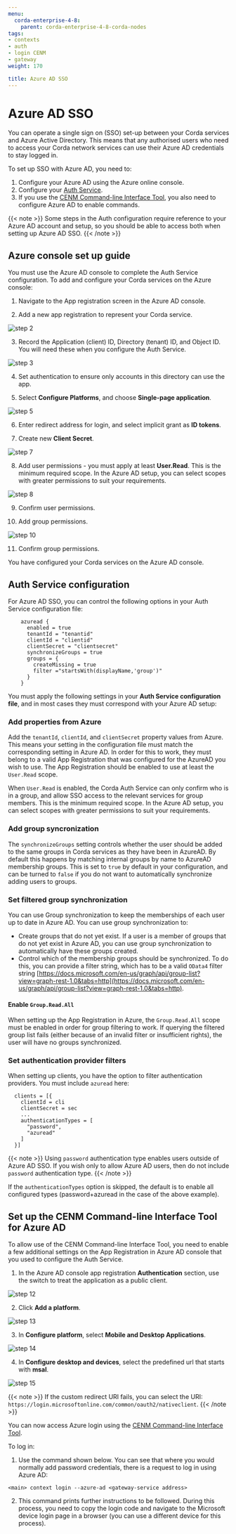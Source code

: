 ```yaml
---
menu:
  corda-enterprise-4-8:
    parent: corda-enterprise-4-8-corda-nodes
tags:
- contexts
- auth
- login CENM
- gateway
weight: 170

title: Azure AD SSO
---
```


# Azure AD SSO

You can operate a single sign on (SSO) set-up between your Corda services and Azure Active Directory. This means that any authorised users who need to access your Corda network services can use their Azure AD credentials to stay logged in.

To set up SSO with Azure AD, you need to:

1. Configure your Azure AD using the Azure online console.
2. Configure your [Auth Service](../auth-service.md).
3. If you use the [CENM Command-line Interface Tool](../../../../cenm/1.5/cenm-cli-tool.md), you also need to configure Azure AD to enable commands.

{{< note >}}
Some steps in the Auth configuration require reference to your Azure AD account and setup, so you should be able to access both when setting up Azure AD SSO.
{{< /note >}}

## Azure console set up guide

You must use the Azure AD console to complete the Auth Service configuration. To add and configure your Corda services on the Azure console:

1. Navigate to the App registration screen in the Azure AD console.

2. Add a new app registration to represent your Corda service.

![step 2](azure-ad-sso/step2.png)

3. Record the Application (client) ID, Directory (tenant) ID, and Object ID. You will need these when you configure the Auth Service.

![step 3](azure-ad-sso/step3.png)

4. Set authentication to ensure only accounts in this directory can use the app.

5. Select **Configure Platforms**, and choose **Single-page application**.

![step 5](azure-ad-sso/step5.png)

6. Enter redirect address for login, and select implicit grant as **ID tokens**.

7. Create new **Client Secret**.

![step 7](azure-ad-sso/step7.png)

8. Add user permissions - you must apply at least **User.Read**. This is the minimum required scope. In the Azure AD setup, you can select scopes with greater permissions to suit your requirements.

![step 8](azure-ad-sso/step8.png)

9. Confirm user permissions.

10. Add group permissions.

![step 10](azure-ad-sso/step10.png)

11. Confirm group permissions.

You have configured your Corda services on the Azure AD console.

## Auth Service configuration

For Azure AD SSO, you can control the following options in your Auth Service configuration file:

```
    azuread {
      enabled = true
      tenantId = "tenantid"
      clientId = "clientid"
      clientSecret = "clientsecret"
      synchronizeGroups = true
      groups = {
        createMissing = true
        filter ="startsWith(displayName,'group')"
      }
    }
```

You must apply the following settings in your **Auth Service configuration file**, and in most cases they must correspond with your Azure AD setup:

### Add properties from Azure

Add the `tenantId`, `clientId`, and `clientSecret` property values from Azure. This means your setting in the configuration file must match the corresponding setting in Azure AD. In order for this to work, they must belong to a valid App Registration that was configured for the AzureAD you wish to use. The App Registration should be enabled to use at least the `User.Read` scope.

When `User.Read` is enabled, the Corda Auth Service can only confirm who is in a group, and allow SSO access to the relevant services for group members. This is the minimum required scope. In the Azure AD setup, you can select scopes with greater permissions to suit your requirements.

### Add group syncronization

The `synchronizeGroups` setting controls whether the user should be added to the same groups in Corda services as they have been in AzureAD. By default this happens by matching internal groups by name to AzureAD membership groups. This is set to `true` by default in your configuration, and can be turned to `false` if you do not want to automatically synchronize adding users to groups.

### Set filtered group synchronization

You can use Group synchronization to keep the memberships of each user up to date in Azure AD. You can use group synchronization to:

* Create groups that do not yet exist. If a user is a member of groups that do not yet exist in Azure AD, you can use group synchronization to automatically have these groups created.  
* Control which of the membership groups should be synchronized. To do this, you can provide a filter string, which has to be a valid `OData4` filter string [https://docs.microsoft.com/en-us/graph/api/group-list?view=graph-rest-1.0&tabs=http](https://docs.microsoft.com/en-us/graph/api/group-list?view=graph-rest-1.0&tabs=http).

#### Enable `Group.Read.All`

When setting up the App Registration in Azure, the `Group.Read.All` scope must be enabled in order for group filtering to work. If querying the filtered group list fails (either because of an invalid filter or insufficient rights), the user will have no groups synchronized.

### Set authentication provider filters

When setting up clients, you have the option to filter authentication providers. You must include `azuread` here:

```
  clients = [{
    clientId = cli
    clientSecret = sec
    ...
    authenticationTypes = [
      "password",
      "azuread"
    ]
  }]
```

{{< note >}}
Using `password` authentication type enables users outside of Azure AD SSO. If you wish only to allow Azure AD users, then do not include `password` authentication type.
{{< /note >}}

If the `authenticationTypes` option is skipped, the default is to enable all configured types (password+azuread in the case of the above example).

## Set up the CENM Command-line Interface Tool for Azure AD

To allow use of the CENM Command-line Interface Tool, you need to enable a few additional settings on the App Registration in Azure AD console that you used to configure the Auth Service.

1. In the Azure AD console app registration **Authentication** section, use the switch to treat the application as a public client.

![step 12](azure-ad-sso/step12.png)

2. Click **Add a platform**.

![step 13](azure-ad-sso/step13.png)

3. In **Configure platform**, select **Mobile and Desktop Applications**.

![step 14](azure-ad-sso/step14.png)

4. In **Configure desktop and devices**, select the predefined url that starts with **msal**.

![step 15](azure-ad-sso/step15.png)

{{< note >}}
If the custom redirect URI fails, you can select the URI: `https://login.microsoftonline.com/common/oauth2/nativeclient`.
{{< /note >}}

You can now access Azure login using the [CENM Command-line Interface Tool](../../../../cenm/1.5/cenm-cli-tool.md).

To log in:

1. Use the command shown below. You can see that where you would normally add password credentials, there is a request to log in using Azure AD:

```
<main> context login --azure-ad <gateway-service address>
```

2. This command prints further instructions to be followed. During this process, you need to copy the login code and navigate to the Microsoft device login page in a browser (you can use a different device for this process).

